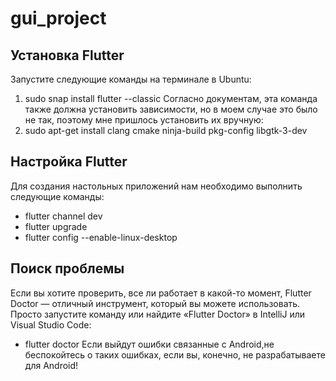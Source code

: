 # gui_project

## Установка Flutter
Запустите следующие команды на терминале в Ubuntu:
 1. sudo snap install flutter --classic
 Согласно документам, эта команда также должна установить зависимости, но в моем случае это было не так, поэтому мне пришлось установить их вручную:
 2. sudo apt-get install clang cmake ninja-build pkg-config libgtk-3-dev
 
## Настройка Flutter
Для создания настольных приложений нам необходимо выполнить следующие команды:
- flutter channel dev
- flutter upgrade
- flutter config --enable-linux-desktop

## Поиск проблемы
Если вы хотите проверить, все ли работает в какой-то момент, Flutter Doctor — отличный инструмент, который вы можете использовать. Просто запустите команду или найдите «Flutter Doctor» в IntelliJ или Visual Studio Code:
- flutter doctor
 Если выйдут ошибки связанные с Android,не беспокойтесь о таких ошибках, если вы, конечно, не разрабатываете для Android!
